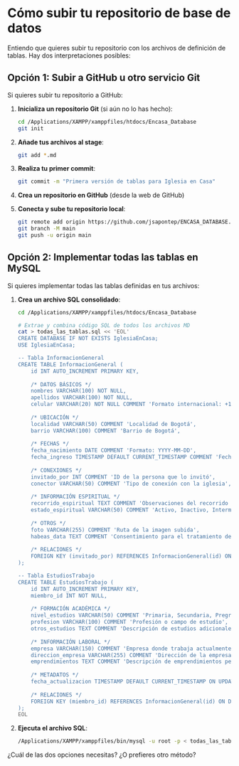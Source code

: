 # Cómo subir tu repositorio de base de datos

Entiendo que quieres subir tu repositorio con los archivos de definición de tablas. Hay dos interpretaciones posibles:

## Opción 1: Subir a GitHub u otro servicio Git

Si quieres subir tu repositorio a GitHub:

1. **Inicializa un repositorio Git** (si aún no lo has hecho):
   ```bash
   cd /Applications/XAMPP/xamppfiles/htdocs/Encasa_Database
   git init
   ```

2. **Añade tus archivos al stage**:
   ```bash
   git add *.md
   ```

3. **Realiza tu primer commit**:
   ```bash
   git commit -m "Primera versión de tablas para Iglesia en Casa"
   ```

4. **Crea un repositorio en GitHub** (desde la web de GitHub)

5. **Conecta y sube tu repositorio local**:
   ```bash
   git remote add origin https://github.com/jsapontep/ENCASA_DATABASE.git
   git branch -M main
   git push -u origin main
   ```

## Opción 2: Implementar todas las tablas en MySQL

Si quieres implementar todas las tablas definidas en tus archivos:

1. **Crea un archivo SQL consolidado**:
   ```bash
   cd /Applications/XAMPP/xamppfiles/htdocs/Encasa_Database
   
   # Extrae y combina código SQL de todos los archivos MD
   cat > todas_las_tablas.sql << 'EOL'
   CREATE DATABASE IF NOT EXISTS IglesiaEnCasa;
   USE IglesiaEnCasa;
   
   -- Tabla InformacionGeneral
   CREATE TABLE InformacionGeneral (
       id INT AUTO_INCREMENT PRIMARY KEY,
       
       /* DATOS BÁSICOS */
       nombres VARCHAR(100) NOT NULL,
       apellidos VARCHAR(100) NOT NULL,
       celular VARCHAR(20) NOT NULL COMMENT 'Formato internacional: +123456789',
       
       /* UBICACIÓN */
       localidad VARCHAR(50) COMMENT 'Localidad de Bogotá',
       barrio VARCHAR(100) COMMENT 'Barrio de Bogotá',
       
       /* FECHAS */
       fecha_nacimiento DATE COMMENT 'Formato: YYYY-MM-DD',
       fecha_ingreso TIMESTAMP DEFAULT CURRENT_TIMESTAMP COMMENT 'Fecha de registro en la iglesia',
       
       /* CONEXIONES */
       invitado_por INT COMMENT 'ID de la persona que lo invitó',
       conector VARCHAR(50) COMMENT 'Tipo de conexión con la iglesia',
       
       /* INFORMACIÓN ESPIRITUAL */
       recorrido_espiritual TEXT COMMENT 'Observaciones del recorrido espiritual',
       estado_espiritual VARCHAR(50) COMMENT 'Activo, Inactivo, Intermitente, Nuevo, etc.',
       
       /* OTROS */
       foto VARCHAR(255) COMMENT 'Ruta de la imagen subida',
       habeas_data TEXT COMMENT 'Consentimiento para el tratamiento de datos',
       
       /* RELACIONES */
       FOREIGN KEY (invitado_por) REFERENCES InformacionGeneral(id) ON DELETE SET NULL
   );
   
   -- Tabla EstudiosTrabajo
   CREATE TABLE EstudiosTrabajo (
       id INT AUTO_INCREMENT PRIMARY KEY,
       miembro_id INT NOT NULL,
       
       /* FORMACIÓN ACADÉMICA */
       nivel_estudios VARCHAR(50) COMMENT 'Primaria, Secundaria, Pregrado, etc.',
       profesion VARCHAR(100) COMMENT 'Profesión o campo de estudio',
       otros_estudios TEXT COMMENT 'Descripción de estudios adicionales',
       
       /* INFORMACIÓN LABORAL */
       empresa VARCHAR(150) COMMENT 'Empresa donde trabaja actualmente',
       direccion_empresa VARCHAR(255) COMMENT 'Dirección de la empresa en formato internacional',
       emprendimientos TEXT COMMENT 'Descripción de emprendimientos personales',
       
       /* METADATOS */
       fecha_actualizacion TIMESTAMP DEFAULT CURRENT_TIMESTAMP ON UPDATE CURRENT_TIMESTAMP,
       
       /* RELACIONES */
       FOREIGN KEY (miembro_id) REFERENCES InformacionGeneral(id) ON DELETE CASCADE
   );
   EOL
   ```

2. **Ejecuta el archivo SQL**:
   ```bash
   /Applications/XAMPP/xamppfiles/bin/mysql -u root -p < todas_las_tablas.sql
   ```

¿Cuál de las dos opciones necesitas? ¿O prefieres otro método?